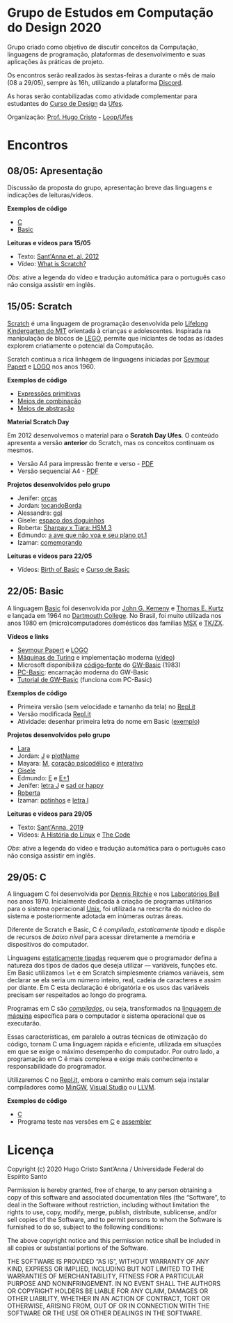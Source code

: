 # Grupo de Estudos em Computação do Design 2020

Grupo criado como objetivo de discutir conceitos da Computação, linguagens de programação, plataformas de desenvolvimento e suas aplicações às práticas de projeto. 

Os encontros serão realizados às sextas-feiras a durante o mês de maio (08 a 29/05), sempre às 16h, utilizando a plataforma [Discord](http://discord.com).

As horas serão contabilizadas como atividade complementar para estudantes do [Curso de Design](http://design.ufes.br) da [Ufes](http://ufes.br).

Organização: [Prof. Hugo Cristo](https://hugocristo.com.br) - [Loop/Ufes](https://loop-ufes.org)

# Encontros

## 08/05: Apresentação

Discussão da proposta do grupo, apresentação breve das linguagens e indicações de leituras/vídeos.

**Exemplos de código**

* [C](https://repl.it/@hugocristo/IntroC)
* [Basic](https://repl.it/@hugocristo/IntroBasic)

**Leituras e vídeos para 15/05**

* Texto: [Sant'Anna et. al, 2012](https://www.academia.edu/1992712/Da_Arte_Generativa_ao_Pensamento_Computacional_Uma_an%C3%A1lise_comparativa_das_plataformas_de_aprendizagem)
* Vídeo: [What is Scratch?](https://www.youtube.com/watch?v=_q2RgQMc96k)

*Obs*: ative a legenda do vídeo e tradução automática para o português caso não consiga assistir em inglês.

## 15/05: Scratch

[Scratch](http://scratch.mit.edu) é uma linguagem de programação desenvolvida pelo [Lifelong Kindergarten do MIT](http://llk.media.mit.edu) orientada à crianças e adolescentes. Inspirada na manipulação de blocos de [LEGO](https://pt.wikipedia.org/wiki/Lego), permite que iniciantes de todas as idades explorem criatiamente o potencial da Computação.

Scratch continua a rica linhagem de linguagens iniciadas por [Seymour Papert](https://pt.wikipedia.org/wiki/Seymour_Papert) e [LOGO](https://pt.wikipedia.org/wiki/Logo) nos anos 1960.

**Exemplos de código**

* [Expressões primitivas](https://scratch.mit.edu/projects/395092454)
* [Meios de combinação](https://scratch.mit.edu/projects/395095986)
* [Meios de abstração](https://scratch.mit.edu/projects/395096229)

**Material Scratch Day**

Em 2012 desenvolvemos o material para o **Scratch Day Ufes**. O conteúdo apresenta a versão **anterior** do Scratch, mas os conceitos continuam os mesmos.

* Versão A4 para impressão frente e verso - [PDF](pdf/Cartilha_ScratchDay_Loop.pdf)
* Versão sequencial A4 - [PDF](pdf/Cartilha_ScratchDay_Loop.pdf)

**Projetos desenvolvidos pelo grupo**

* Jenifer: [orcas](https://scratch.mit.edu/projects/397462520)
* Jordan: [tocandoBorda](https://scratch.mit.edu/projects/397498827/)
* Alessandra: [gol](https://scratch.mit.edu/projects/397853068)
* Gisele: [espaço dos doguinhos](https://scratch.mit.edu/projects/398226964/)
* Roberta: [Sharpay x Tiara: HSM 3](https://scratch.mit.edu/projects/402411067/)
* Edmundo: [a ave que não voa e seu plano pt.1](https://scratch.mit.edu/projects/402389803)
* Izamar: [comemorando](https://scratch.mit.edu/projects/401111971)

**Leituras e vídeos para 22/05**

* Vídeos: [Birth of Basic](https://youtu.be/WYPNjSoDrqw) e [Curso de Basic](https://youtu.be/UeEEWKtrfPg)

## 22/05: Basic

A linguagem [Basic](https://pt.wikipedia.org/wiki/BASIC) foi desenvolvida por [John G. Kemeny](https://pt.wikipedia.org/wiki/John_George_Kemeny) e [Thomas E. Kurtz](https://pt.wikipedia.org/wiki/Thomas_Eugene_Kurtz) e lançada em 1964 no [Dartmouth College](https://home.dartmouth.edu/). No Brasil, foi muito utilizada nos anos 1980 em (micro)computadores domésticos das famílias [MSX](https://pt.wikipedia.org/wiki/MSX-BASIC) e [TK/ZX](https://pt.wikipedia.org/wiki/Sinclair_BASIC).

**Vídeos e links**

* [Seymour Papert](https://youtu.be/2lA0QZTbwJs) e [LOGO](https://pt.wikipedia.org/wiki/Logo)
* [Máquinas de Turing](https://pt.wikipedia.org/wiki/M%C3%A1quina_de_Turing) e implementação moderna ([vídeo](https://youtu.be/E3keLeMwfHY))
* Microsoft disponibiliza [código-fonte](https://devblogs.microsoft.com/commandline/microsoft-open-sources-gw-basic/) do [GW-Basic](https://pt.wikipedia.org/wiki/GW-BASIC) (1983)
* [PC-Basic](https://robhagemans.github.io/pcbasic/): encarnação moderna do GW-Basic
* [Tutorial de GW-Basic](http://www.o-bizz.de/qbtuts/gw-train/#1.1) (funciona com PC-Basic)

**Exemplos de código**

* Primeira versão (sem velocidade e tamanho da tela) no [Repl.it](https://repl.it/@hugocristo/IntroOriginal)
* Versão modificada [Repl.it](https://repl.it/@hugocristo/IntroBasic)
* Atividade: desenhar primeira letra do nome em Basic ([exemplo](https://repl.it/@hugocristo/DesenhoRepete))

**Projetos desenvolvidos pelo grupo**

* [Lara](https://repl.it/repls/IdolizedActualSemicolon)
* Jordan: [J](https://repl.it/@JordanEstacio/learnBasic) e [plotName](https://repl.it/@JordanEstacio/plotName)
* Mayara: [M](https://repl.it/@MayaraAraujo/M), [coração psicodélico](https://repl.it/@MayaraAraujo/coracao-muitcho-doido) e [interativo](https://repl.it/@MayaraAraujo/Plota)
* [Gisele](https://repl.it/@giselebrito/letra-G-i)
* Edmundo: [E](https://repl.it/@EdmundoJnior/E-teste-de-Basic) e [E+1](https://repl.it/@EdmundoJnior/E-1-teste)
* Jenifer: [letra J](https://repl.it/@JeniferZamperli/letraJ) e [sad or happy](https://repl.it/@JeniferZamperli/sad-or-happy)
* [Roberta](https://repl.it/@queenrobm/minhaletrinha)
* Izamar: [potinhos](https://repl.it/@IzamarRodrigues/potinhos#program.bas) e [letra I](https://repl.it/@IzamarRodrigues/letra-I#program.bas)

**Leituras e vídeos para 29/05**

* Texto: [Sant'Anna, 2019](https://www.academia.edu/40364785/Revis%C3%A3o_cr%C3%ADtica_das_aplica%C3%A7%C3%B5es_de_aprendizado_de_m%C3%A1quina_no_Design_Visual_bases_te%C3%B3ricas_desempenho_dos_modelos_e_novos_paradigmas_de_projeto)
* Vídeos: [A História do Linux](https://youtu.be/sJKh8yq1Qdg) e [The Code](https://youtu.be/XMm0HsmOTFI)

*Obs*: ative a legenda do vídeo e tradução automática para o português caso não consiga assistir em inglês.

## 29/05: C

A linguagem C foi desenvolvida por [Dennis Ritchie](https://pt.wikipedia.org/wiki/Dennis_Ritchie) e nos [Laboratórios Bell](https://pt.wikipedia.org/wiki/Bell_Labs) nos anos 1970. Inicialmente dedicada à criação de programas utilitários para o sistema operacional [Unix](https://pt.wikipedia.org/wiki/Unix), foi utilizada na reescrita do núcleo do sistema e posteriormente adotada em inúmeras outras áreas. 

Diferente de Scratch e Basic, C é *compilada*, *estaticamente tipada* e dispõe de recursos de *baixo nível* para acessar diretamente a memória e dispositivos do computador. 

Linguagens [estaticamente tipadas](https://pt.wikipedia.org/wiki/Sistema_de_tipos) requerem que o programador defina a natureza dos tipos de dados que deseja utilizar &mdash; variáveis, funções etc. Em Basic utilizamos `let` e em Scratch simplesmente criamos variáveis, sem declarar se ela seria um número inteiro, real, cadeia de caracteres e assim por diante. Em C esta declaração é obrigatória e os usos das variáveis precisam ser respeitados ao longo do programa. 

Programas em C são [*compilados*](https://pt.wikipedia.org/wiki/Compilador), ou seja, transformados na [linguagem de máquina](https://pt.wikipedia.org/wiki/C%C3%B3digo_de_m%C3%A1quina) específica para o computador e sistema operacional que os executarão. 

Essas características, em paralelo a outras técnicas de otimização do código, tornam C uma linguagem rápida e eficiente, utilizada em situações em que se exige o máximo desempenho do computador. Por outro lado, a programação em C é mais complexa e exige mais conhecimento e responsabilidade do programador.

Utilizaremos C no [Repl.it](https://repl.it), embora o caminho mais comum seja instalar compiladores como [MinGW](http://mingw.org), [Visual Studio](https://visualstudio.microsoft.com/pt-br/) ou [LLVM](https://llvm.org/). 

**Exemplos de código**

* [C](https://repl.it/@hugocristo/IntroC)
* Programa teste nas versões em [C](https://raw.githubusercontent.com/hugocristo/grupo2020/master/C%20e%20Assembler/teste.c) e [assembler](https://github.com/hugocristo/grupo2020/blob/master/C%20e%20Assembler/teste.s)

# Licença

Copyright (c) 2020 Hugo Cristo Sant’Anna / Universidade Federal do Espírito Santo

Permission is hereby granted, free of charge, to any person obtaining a copy of this software and associated documentation files (the “Software”, to deal in the Software without restriction, including without limitation the rights to use, copy, modify, merge, publish, distribute, sublicense, and/or sell copies of the Software, and to permit persons to whom the Software is furnished to do so, subject to the following conditions:

The above copyright notice and this permission notice shall be included in all copies or substantial portions of the Software.

THE SOFTWARE IS PROVIDED “AS IS”, WITHOUT WARRANTY OF ANY KIND, EXPRESS OR IMPLIED, INCLUDING BUT NOT LIMITED TO THE WARRANTIES OF MERCHANTABILITY, FITNESS FOR A PARTICULAR PURPOSE AND NONINFRINGEMENT. IN NO EVENT SHALL THE AUTHORS OR COPYRIGHT HOLDERS BE LIABLE FOR ANY CLAIM, DAMAGES OR OTHER LIABILITY, WHETHER IN AN ACTION OF CONTRACT, TORT OR OTHERWISE, ARISING FROM, OUT OF OR IN CONNECTION WITH THE SOFTWARE OR THE USE OR OTHER DEALINGS IN THE SOFTWARE.